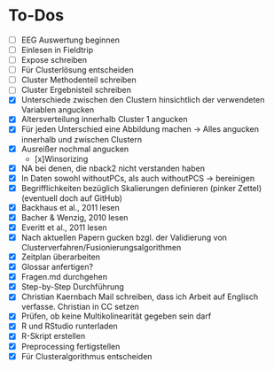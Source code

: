 # To-Dos

- [ ] EEG Auswertung beginnen
- [ ] Einlesen in Fieldtrip
- [ ] Expose schreiben
- [ ] Für Clusterlösung entscheiden
- [ ] Cluster Methodenteil schreiben
- [ ] Cluster Ergebnisteil schreiben
- [x] Unterschiede zwischen den Clustern hinsichtlich der verwendeten Variablen angucken
- [x] Altersverteilung innerhalb Cluster 1 angucken
- [x] Für jeden Unterschied eine Abbildung machen -> Alles angucken innerhalb und zwischen Clustern
- [x] Ausreißer nochmal angucken
  - [x]Winsorizing
- [x] NA bei denen, die nback2 nicht verstanden haben
- [x] In Daten sowohl withoutPCs, als auch withoutPCS -> bereinigen 
- [x] Begrifflichkeiten bezüglich Skalierungen definieren (pinker Zettel) (eventuell doch auf GitHub)
- [x] Backhaus et al., 2011 lesen
- [x] Bacher & Wenzig, 2010 lesen
- [x] Everitt et al., 2011 lesen
- [x] Nach aktuellen Papern gucken bzgl. der Validierung von Clusterverfahren/Fusionierungsalgorithmen
- [x] Zeitplan überarbeiten
- [x] Glossar anfertigen?
- [x] Fragen.md durchgehen
- [x] Step-by-Step Durchführung
- [x] Christian Kaernbach Mail schreiben, dass ich Arbeit auf Englisch verfasse. Christian in CC setzen
- [x] Prüfen, ob keine Multikolinearität gegeben sein darf
- [x] R und RStudio runterladen
- [x] R-Skript erstellen
- [x] Preprocessing fertigstellen
- [x] Für Clusteralgorithmus entscheiden
